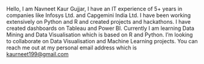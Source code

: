 Hello, I am Navneet Kaur Gujjar, I have an IT experience of 5+ years in companies like Infosys Ltd. and Capgemini India Ltd.
I have been working extensively on Python and R and created projects and hackathons. I have created dashboards on Tableau and Power BI.
Currently I am learning Data Mining and Data Visualisation which is based on R and Python.
I’m looking to collaborate on Data Visualisation and Machine Learning projects.
You can reach me out at my personal email address which is kaurneet199@gmail.com

<!---
NavneetGujjar/NavneetGujjar is a ✨ special ✨ repository because its `README.md` (this file) appears on your GitHub profile.
You can click the Preview link to take a look at your changes.
--->
